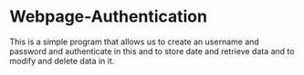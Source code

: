 # Webpage-Authentication
This is a simple program that allows us to create an username and password and authenticate in this and to store date and retrieve data and to modify and delete data in it.
